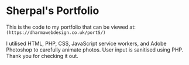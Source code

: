 # Sherpal's Portfolio

This is the code to my portfolio that can be viewed at: `(https://dharmawebdesign.co.uk/portS/)`

I utilised HTML, PHP, CSS, JavaScript service workers, and Adobe Photoshop to carefully animate photos. User input is sanitised using PHP. Thank you for checking it out.
